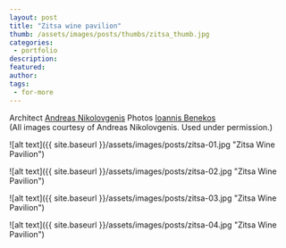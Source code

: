 ```yaml
---
layout: post
title: "Zitsa wine pavilion"
thumb: /assets/images/posts/thumbs/zitsa_thumb.jpg
categories:
 - portfolio
description:
featured:
author: 
tags:
 - for-more
---
```


<p class="credits">
    <span class="title">Architect</span>
        <span class="contributor"><a href="https://www.instagram.com/anikolovgenis/?hl=en">Andreas Nikolovgenis</a></span>
    <span class="title">Photos</span>
        <span class="contributor"><a href="https://www.instagram.com/ioannisbenekos_architect_photo/">Ioannis Benekos</a></span><br>
    (All images courtesy of Andreas Nikolovgenis. Used under permission.)
</p>

![alt text]({{ site.baseurl }}/assets/images/posts/zitsa-01.jpg "Zitsa Wine Pavilion")

![alt text]({{ site.baseurl }}/assets/images/posts/zitsa-02.jpg "Zitsa Wine Pavilion")

![alt text]({{ site.baseurl }}/assets/images/posts/zitsa-03.jpg "Zitsa Wine Pavilion")

![alt text]({{ site.baseurl }}/assets/images/posts/zitsa-04.jpg "Zitsa Wine Pavilion")
